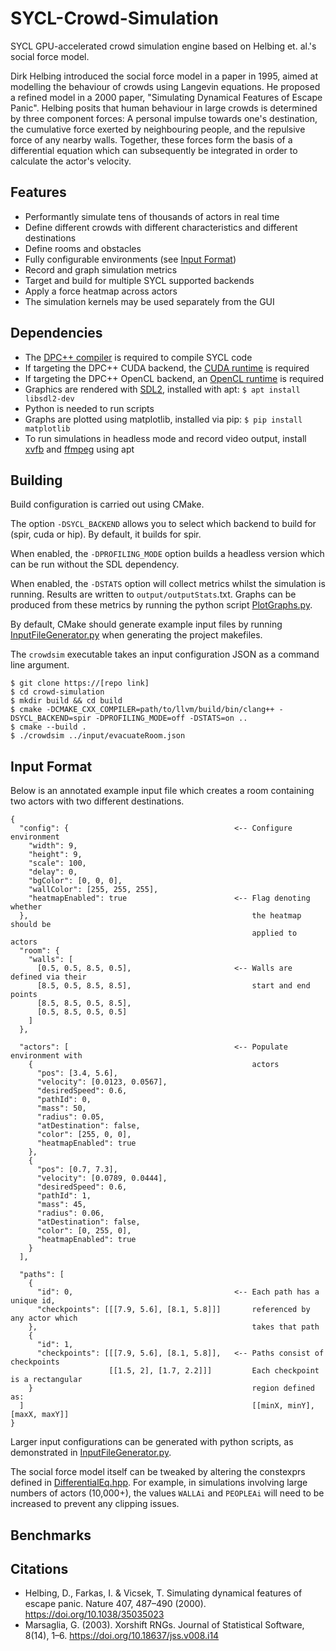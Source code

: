 # SYCL-Crowd-Simulation

SYCL GPU-accelerated crowd simulation engine based on Helbing et. al.'s social force model.

Dirk Helbing introduced the social force model in a paper in 1995, aimed at modelling the behaviour of crowds using Langevin equations. He proposed a refined model in a 2000 paper, "Simulating Dynamical Features of Escape Panic". Helbing posits that human behaviour in large crowds is determined by three component forces: A personal impulse towards one's destination, the cumulative force exerted by neighbouring people, and the repulsive force of any nearby walls. Together, these forces form the basis of a differential equation which can subsequently be integrated in order to calculate the actor's velocity.

## Features

- Performantly simulate tens of thousands of actors in real time
- Define different crowds with different characteristics and different destinations 
- Define rooms and obstacles
- Fully configurable environments (see [Input Format](#input-format))
- Record and graph simulation metrics
- Target and build for multiple SYCL supported backends
- Apply a force heatmap across actors
- The simulation kernels may be used separately from the GUI

## Dependencies

- The [DPC++ compiler](https://intel.github.io/llvm-docs/GetStartedGuide.html) is required to compile SYCL code
- If targeting the DPC++ CUDA backend, the [CUDA runtime](https://intel.github.io/llvm-docs/GetStartedGuide.html#build-dpc-toolchain-with-support-for-nvidia-cuda) is required
- If targeting the DPC++ OpenCL backend, an [OpenCL runtime](https://intel.github.io/llvm-docs/GetStartedGuide.html#install-low-level-runtime) is required
- Graphics are rendered with [SDL2](https://lazyfoo.net/tutorials/SDL/01_hello_SDL/linux/index.php), installed with apt: `$ apt install libsdl2-dev`
- Python is needed to run scripts
- Graphs are plotted using matplotlib, installed via pip: `$ pip install matplotlib`
- To run simulations in headless mode and record video output, install [xvfb](https://www.x.org/releases/X11R7.6/doc/man/man1/Xvfb.1.xhtml) and [ffmpeg](https://ffmpeg.org/download.html) using apt

## Building

Build configuration is carried out using CMake.

The option `-DSYCL_BACKEND` allows you to select which backend to build for (spir, cuda or hip). By default, it builds for spir.

When enabled, the `-DPROFILING_MODE` option builds a headless version which can be run without the SDL dependency.

When enabled, the `-DSTATS` option will collect metrics whilst the simulation is running. Results are written to `output/outputStats`.txt. Graphs can be produced from these metrics by running the python script [PlotGraphs.py](scripts/PlotGraphs.py).

By default, CMake should generate example input files by running [InputFileGenerator.py](scripts/InputFileGenerator.py) when generating the project makefiles.

The `crowdsim` executable takes an input configuration JSON as a command line argument.

```
$ git clone https://[repo link]
$ cd crowd-simulation
$ mkdir build && cd build
$ cmake -DCMAKE_CXX_COMPILER=path/to/llvm/build/bin/clang++ -DSYCL_BACKEND=spir -DPROFILING_MODE=off -DSTATS=on ..
$ cmake --build .
$ ./crowdsim ../input/evacuateRoom.json
```

## Input Format

Below is an annotated example input file which creates a room containing two actors with two different destinations.

```
{
  "config": {                                     <-- Configure environment
    "width": 9,
    "height": 9,
    "scale": 100,                                 
    "delay": 0,
    "bgColor": [0, 0, 0],                         
    "wallColor": [255, 255, 255],
    "heatmapEnabled": true                        <-- Flag denoting whether 
  },                                                  the heatmap should be 
                                                      applied to actors
  "room": {                                       
    "walls": [
      [0.5, 0.5, 8.5, 0.5],                       <-- Walls are defined via their
      [8.5, 0.5, 8.5, 8.5],                           start and end points
      [8.5, 8.5, 0.5, 8.5],
      [0.5, 8.5, 0.5, 0.5]
    ]                                             
  },
                                                  
  "actors": [                                     <-- Populate environment with
    {                                                 actors
      "pos": [3.4, 5.6],
      "velocity": [0.0123, 0.0567],               
      "desiredSpeed": 0.6,
      "pathId": 0,                                
      "mass": 50,
      "radius": 0.05,                             
      "atDestination": false,
      "color": [255, 0, 0],                       
      "heatmapEnabled": true 
    },
    {
      "pos": [0.7, 7.3],                          
      "velocity": [0.0789, 0.0444],
      "desiredSpeed": 0.6,                        
      "pathId": 1,
      "mass": 45,                                 
      "radius": 0.06,
      "atDestination": false,                     
      "color": [0, 255, 0],
      "heatmapEnabled": true                      
    }
  ],                                              

  "paths": [                                      
    {                                             
      "id": 0,                                    <-- Each path has a unique id, 
      "checkpoints": [[[7.9, 5.6], [8.1, 5.8]]]       referenced by any actor which
    },                                                takes that path
    {
      "id": 1,
      "checkpoints": [[[7.9, 5.6], [8.1, 5.8]],   <-- Paths consist of checkpoints
                      [[1.5, 2], [1.7, 2.2]]]         Each checkpoint is a rectangular
    }                                                 region defined as:
  ]                                                   [[minX, minY], [maxX, maxY]]
}
```

Larger input configurations can be generated with python scripts, as demonstrated in [InputFileGenerator.py](scripts/InputFileGenerator.py).

The social force model itself can be tweaked by altering the constexprs defined in [DifferentialEq.hpp](external/DifferentialEq.hpp). For example, in simulations involving large numbers of actors (10,000+), the values `WALLAi` and `PEOPLEAi` will need to be increased to prevent any clipping issues.

## Benchmarks

## Citations

- Helbing, D., Farkas, I. & Vicsek, T. Simulating dynamical features of escape panic. Nature 407, 487–490 (2000). https://doi.org/10.1038/35035023
- Marsaglia, G. (2003). Xorshift RNGs. Journal of Statistical Software, 8(14), 1–6. https://doi.org/10.18637/jss.v008.i14

